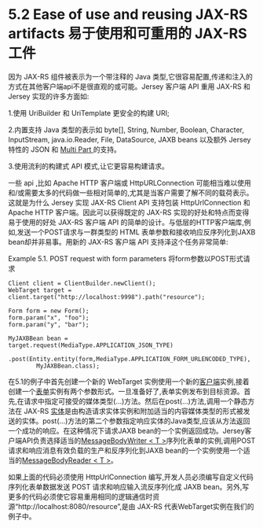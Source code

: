 5.2 Ease of use and reusing JAX-RS artifacts 易于使用和可重用的 JAX-RS 工件
========================

因为 JAX-RS 组件被表示为一个带注释的 Java 类型,它很容易配置,传递和注入的方式在其他客户端api不是很直观的或可能。Jersey 客户端 API 重用 JAX-RS 和 Jersey 实现的许多方面如:

1.使用 UriBuilder 和 UriTemplate 更安全的构建 URI;

2.内置支持 Java 类型的表示如  byte[], String, Number, Boolean, Character, InputStream, java.io.Reader, File, DataSource, JAXB beans 以及额外 Jersey 特性的 JSON 和 [Multi Part ](https://jersey.java.net/apidocs/2.16/jersey/org/glassfish/jersey/media/multipart/package-summary.html)的支持。

3.使用流利的构建式 API 模式,让它更容易构建请求。

一些 api ,比如 Apache HTTP 客户端或 HttpURLConnection 可能相当难以使用和/或需要太多的代码做一些相对简单的,尤其是当客户需要了解不同的载荷表示。这就是为什么 Jersey 实现 JAX-RS Client API 支持包装 HttpUrlConnection 和 Apache HTTP 客户端。因此可以获得既定的  JAX-RS 实现的好处和特点而变得易于使用的好处  JAX-RS 客户端 API 的简单的设计。与低层的HTTP客户端库,例如,发送一个POST请求与一群类型的 HTML 表单参数和接收响应反序列化到JAXB bean却并非易事。用新的  JAX-RS 客户端 API 支持泽这个任务非常简单:

Example 5.1. POST request with form parameters 将form参数以POST形式请求

	Client client = ClientBuilder.newClient();
	WebTarget target = client.target("http://localhost:9998").path("resource");
	 
	Form form = new Form();
	form.param("x", "foo");
	form.param("y", "bar");
	 
	MyJAXBBean bean =
	target.request(MediaType.APPLICATION_JSON_TYPE)
	    .post(Entity.entity(form,MediaType.APPLICATION_FORM_URLENCODED_TYPE),
	        MyJAXBBean.class);

在5.1的例子中首先创建一个新的 WebTarget 实例使用一个新的[客户端](http://jax-rs-spec.java.net/nonav/$%7Bjaxrs.api.version%7D/apidocs/javax/ws/rs/client/Client.html)实例,接着创建一个[表单](http://jax-rs-spec.java.net/nonav/$%7Bjaxrs.api.version%7D/apidocs/javax/ws/rs/core/Form.html)实例有两个参数形式。一旦准备好了,表单实例发布到目标资源。首先,在请求中指定可接受的媒体类型(…)方法。然后在post(…)方法,调用一个静态方法在 JAX-RS [实体](http://jax-rs-spec.java.net/nonav/$%7Bjaxrs.api.version%7D/apidocs/javax/ws/rs/client/Entity.html)是由构造请求实体实例和附加适当的内容媒体类型的形式被发送的实体。post(…)方法的第二个参数指定响应实体的Java类型,应该从方法返回一个成功的响应。在这种情况下请求JAXB bean的一个实例返回成功。Jersey客户端API负责选择适当的[MessageBodyWriter < T >](http://jax-rs-spec.java.net/nonav/$%7Bjaxrs.api.version%7D/apidocs/javax/ws/rs/ext/MessageBodyWriter.html)序列化表单的实例,调用POST请求和响应消息有效负载的生产和反序列化到JAXB bean的一个实例使用一个适当的[MessageBodyReader < T >](http://jax-rs-spec.java.net/nonav/$%7Bjaxrs.api.version%7D/apidocs/javax/ws/rs/ext/MessageBodyReader.html)。

如果上面的代码必须使用 HttpUrlConnection 编写,开发人员必须编写自定义代码序列化表单数据发送 POST 请求和响应输入流反序列化成 JAXB bean。另外,写更多的代码必须使它容易重用相同的逻辑通信时资源“http://localhost:8080/resource”,是由  JAX-RS 代表WebTarget实例在我们的例子中。
